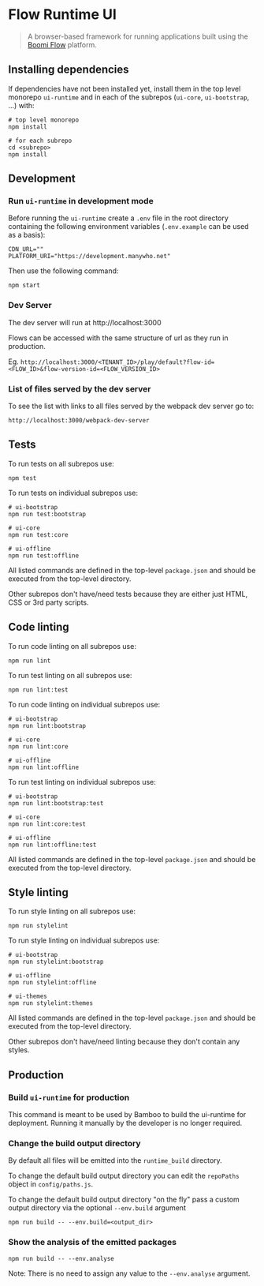 # Flow Runtime UI

> A browser-based framework for running applications built using the [Boomi Flow](https://boomi.com/platform/flow/) platform.

## Installing dependencies

If dependencies have not been installed yet, install them in the top level 
monorepo `ui-runtime` and in each of the subrepos (`ui-core`, `ui-bootstrap`, ...)
with:

```shell script
# top level monorepo
npm install

# for each subrepo
cd <subrepo>
npm install
```

## Development

### Run `ui-runtime` in development mode

Before running the `ui-runtime` create a `.env` file in the root directory containing the following environment variables (`.env.example` can be used as a basis):

```shell script
CDN_URL=""
PLATFORM_URI="https://development.manywho.net"
```

Then use the following command:

```shell script
npm start
```

### Dev Server

The dev server will run at http://localhost:3000

Flows can be accessed with the same structure of url as they run in production. 

Eg. `http://localhost:3000/<TENANT_ID>/play/default?flow-id=<FLOW_ID>&flow-version-id=<FLOW_VERSION_ID>`

### List of files served by the dev server

To see the list with links to all files served by the webpack dev server go to:

```shell script
http://localhost:3000/webpack-dev-server
```

## Tests

To run tests on all subrepos use:

```shell script
npm test
```

To run tests on individual subrepos use:

```shell script
# ui-bootstrap
npm run test:bootstrap

# ui-core
npm run test:core

# ui-offline
npm run test:offline
```

All listed commands are defined in the top-level `package.json` and should be 
executed from the top-level directory. 

Other subrepos don't have/need tests because they are either just HTML, CSS or 
3rd party scripts.

## Code linting

To run code linting on all subrepos use:

```shell script
npm run lint
```

To run test linting on all subrepos use:

```shell script
npm run lint:test
```

To run code linting on individual subrepos use:

```shell script
# ui-bootstrap
npm run lint:bootstrap

# ui-core
npm run lint:core

# ui-offline
npm run lint:offline
```

To run test linting on individual subrepos use:

```shell script
# ui-bootstrap
npm run lint:bootstrap:test

# ui-core
npm run lint:core:test

# ui-offline
npm run lint:offline:test
```

All listed commands are defined in the top-level `package.json` and should be 
executed from the top-level directory. 

## Style linting

To run style linting on all subrepos use:

```shell script
npm run stylelint
```

To run style linting on individual subrepos use:

```shell script
# ui-bootstrap
npm run stylelint:bootstrap

# ui-offline
npm run stylelint:offline

# ui-themes
npm run stylelint:themes
```

All listed commands are defined in the top-level `package.json` and should be 
executed from the top-level directory.

Other subrepos don't have/need linting because they don't contain any styles.

## Production

### Build `ui-runtime` for production

This command is meant to be used by Bamboo to build the ui-runtime for deployment.
Running it manually by the developer is no longer required.

### Change the build output directory

By default all files will be emitted into the `runtime_build` directory. 

To change the default build output directory you can edit the `repoPaths` 
object in `config/paths.js`.

To change the default build output directory "on the fly" pass a custom output 
directory via the optional `--env.build` argument

```shell script
npm run build -- --env.build=<output_dir>
```

### Show the analysis of the emitted packages

```shell script
npm run build -- --env.analyse
```

Note: There is no need to assign any value to the `--env.analyse` argument.
